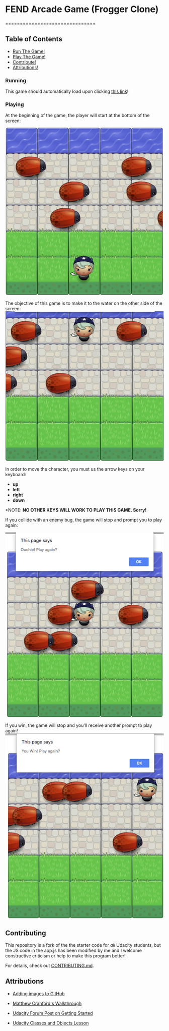 # FEND Arcade Game (Frogger Clone)
===============================
## Table of Contents

* [Run The Game!](#running)
* [Play The Game!](#playing)
* [Contribute!](#contributing)
* [Attributions!](#attributions)


### Running

This game should automatically load upon clicking [this link](
https://htmlpreview.github.io/?https://github.com/RobGoelz/frontend-nanodegree-arcade-game/blob/master/index.html)!

### Playing

At the beginning of the game, the player will start at the bottom of the screen:

![Game Start](https://github.com/RobGoelz/GWG-challenge/blob/master/frontend-nanodegree-arcade-game/images/gameStart.png)

The objective of this game is to make it to the water on the other side of the screen:
![Game End](https://github.com/RobGoelz/GWG-challenge/blob/master/frontend-nanodegree-arcade-game/images/gameEnd.png)

In order to move the character, you must us the arrow keys on your keyboard:
- **up**
- **left**
- **right**
- **down**

*NOTE: **NO OTHER KEYS WILL WORK TO PLAY THIS GAME. Sorry!**

If you collide with an enemy bug, the game will stop and prompt you to play again:

![Collision](https://github.com/RobGoelz/GWG-challenge/blob/master/frontend-nanodegree-arcade-game/images/collision.png)

If you win, the game will stop and you'll receive another prompt to play again!
![Game Win](https://github.com/RobGoelz/GWG-challenge/blob/master/frontend-nanodegree-arcade-game/images/gameWin.png)

## Contributing

This repository is a fork of the the starter code for _all_ Udacity students, but the JS code in the app.js has been
modified by me and I welcome constructive criticism or help to make this program better!

For details, check out [CONTRIBUTING.md](CONTRIBUTING.md).

## Attributions
* [Adding images to GitHub](https://www.jefclaes.be/2012/04/add-images-to-github-readme.html)

* [Matthew Cranford's Walkthrough](https://matthewcranford.com/arcade-game-walkthrough-part-1-starter-code-breakdown/)

* [Udacity Forum Post on Getting Started](https://discussions.udacity.com/t/i-dont-understand-how-to-code-classic-arcade-game/527836/2)

* [Udacity Classes and Objects Lesson](https://goo.gl/2hfwqz)
